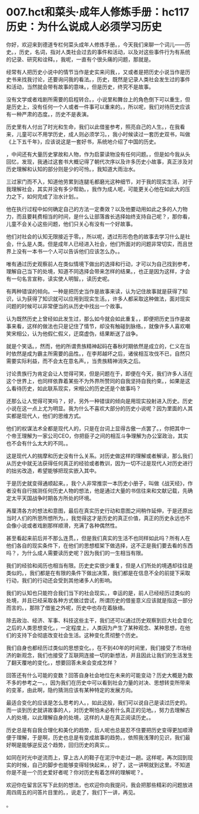 # 007.hct和菜头·成年人修炼手册：hc117 历史：为什么说成人必须学习历史

你好，欢迎来到德道专栏何菜头成年人修炼手册。，今天我们来聊一个词儿——历史。，历史，名词，指对人类社会过去的事件和活动，以及对这些事件行为有系统的记录、研究和诠释。，我呢，一直有个很头痛的问题，那就是。

经常有人把历史小说中的情节当作是史实来问我，，又或者是把历史小说当作是历史书来找我讨论，还要询问我的看法。，历史，既然是记录人类社会发生过的事件和活动，当然就会带有故事的意味。，但是历史，终究不是故事。

没有文学或者戏剧所需要的启程转合。，小说里和舞台上的角色倒下可以重生，但是历史上，没有任何一个人或者一件事可以重来的。，所以呢，我们对待历史应该有一种严肃的态度。，历史不是表演。

历史里有人付出了时光和生命，我们以此借鉴参考，照亮自己的人生。，在我看来，儿童可以不用学历史，成人则必须学习。，我小时候读过一套历史双书，叫做《上下五千年》，应该说这是一套好书，系统地介绍了中国的历史。

，中间还有大量历史掌故和人物，作为启蒙读物没有任何问题。，但是如今我从头回忆，发现，我通过这套书大概记得了朝代次序以及许多历史小故事，真正涉及对历史理解和认知的部分则是少的可怜。，我知道大雨治水。

三过家门而不入，知道他劳累到连腿毛都磨光这种细节，对于我的现实生活，对于我理解社会，其实并没有多少帮助。，我作为成人呢，可能更关心他在如此大的压力之下，如何完成了治水计划。。

他在执行过程中如何确定自己的方法一定奏效？以及他要动用如此之多的人力物力，而且要耗费相当的时间，是什么让部落酋长选择始终支持自己呢？，那你看，儿童不会关心这些问题，他们只关心有没有一个好故事。

他们对社会的认知无限接近于零。，所以呢，透过形形色色的故事去学习什么是社会，什么是人类。但是成年人已经进入社会，他们所面对的问题非常切实，而且世界上没有一本书一个人可以告诉他们应该怎么办。。

唯有通过历史观察前人在类似情境下做出的选择和行动，才可以为自己找到参考，理解自己当下的处境，知道不同选择会带来怎样的结果。，也正是因为这样，才会有一句名言宣称，读实使人明智。，读历史呢。

有两种错误的倾向。一种是把历史当作是故事来读，认为记住故事就是获得了知识，认为获得了知识就可以应用到现实生活。，许多人都采取这种做法，面对现实问题的时候可以非常便当的从历史中找出一个故事。

认为既然历史上曾经如此发生过，那么如今就会如此重复。，即便把历史当作是故事来看，这样的做法也只是记住了情节，却没有触碰到脉络。，就像许多人喜欢嘲笑宋相公，认为他假仁假义，迂腐虚伪，结果断送了战争。

就是个笑话。，然而，他的所谓贵族精神起码在春秋时期依然是成立的，仁义在当时依然是成为霸主所需要的品性。，在李邦越坏之后，诸侯相互攻伐不已，自然只需要实际利益，而不会太在意名声。，当贵族精神消失之后。

讨论贵族行为肯定会让人觉得可笑，但是问题在于，即便在今天，我们许多人活在这个世界上，也同样依靠着某些不为外界所赞同的自我坚持自我约束。，如果是这么看待历史，如此联系现实，宋相公的历史还是个故事吗？

还那么让人觉得可笑吗？，好，另外一种错误的倾向是用现实投射进入历史。历史小说在这一点上尤为明显。我为什么不喜欢大部分的历史小说呢？因为里面的人其实都是现代人，他们的思维方式。

他们的权谋法术全都是现代人的，只是在台词上显得古傲一点罢了。，你把其中一个帝王理解为一家公司CEO，你把臣子之间的相互斗争理解为办公室政治，其实也不会有什么太大的不同。。

这是现代人的揣摩和历史没有什么关系。对历史做这样的理解或者解读，那么我们从历史中就无法获得任何真正的经验或者教训，因为一切不过是现代人对历史进行的拙劣改造，希望能够把现实嵌入其中。

于是历史就变得通顺起来。，我个人非常推崇一本历史小册子，叫做《战天经》，作者没有自行揣测任何历史人物的想法，他是通过大量的书信往来和文献记载，先确定太平天国战争时期各方所处的环境。

再厘清各方的想法和意图，最后在真实历史行动和意图之间稍作延伸，于是还原出当时人们的所思所想所为。，我觉得这才是历史的真正价值，真正的历史永远也不会像小说或者戏剧那样顺滑，充满了各种偶然性。

甚至看起来前后并不那么连贯。，但是我们真实的生活不也同样如此吗？所有人在他们各自的现实条件下，在他们的思想框架下做选择，这不正是我们要去看的东西吗？，为什么成人需要读历史呢？因为我们的一生相当有限。

我们的经验和阅历也相当有限。历史史实很少重复，但是人们所处的境遇却往往是类似的。，我们都是在有限的条件下做出决策，我们都是在信息不全的前提下采取行动，我们的行动还会受到其他诸多人的影响。

我们的认知也只能符合我们当下的社会现实。，幸运的是，前人已经经历过类似的处境，并且已经采取各种方式做过尝试，所谓历史的借鉴意义应该就是指这一部分而言的。，那除了借鉴之外呢，历史中也存在着脉络。

除去政治、经济、军事、科技这些主干，我们还可以通过历史观察到巨大社会变化之后的人类思想变化。，一定程度上，人类因为产生了某种观念、某种思想，在他们的支持下会彻底改变社会生活。这种变化贯彻整个历史。

我们自身也都经历过类似的思想变化。，在不到40年的时间里，我们接受了市场经济的新观念，我们也接受了互联网连接一切的新想法，并且因此让我们的生活发生了翻天覆地的变化。，想要回答未来会变成怎样？

回答还有什么可能的变数？回答自身社会地位在未来的可能变动？历史大概是为数不多的参考之一。，因为我们在历史中可以看到社会力量的对决、思想转变所带来的变革，由此啊，隐约猜测应该有某种特定的发展方向。

最适合变化的应该是怎么思考的人。，如此这般，我们可以说自己是读过历史的。而一谈到历史就讲故事的人，对历史啊怕未必有什么真正的见地。，努力去理解古人的处境，以此理解自身的处境，这样的人是在真正阅读历史。。

历史总是有自我合理化和美化的趋势，后人呢也总是忍不住要把历史变得更加顺滑便于理解，于是啊，历史也总是有变成故事的趋势。，依照我浅薄的见识，我们最好啊是能够逆反这个趋势，回归历史的真实，。

如同在时光中逆流而上，穿上古人的鞋子在泥泞中走过一趟。这样呢，再次回到现实的时候，自己的脚步也能够变得轻快起来。，好了，这一讲啊就到这里。不知道你是不是一个历史爱好者呢？你对历史有着怎样的理解呢？。

欢迎你在留言区写下此刻的想法，也欢迎你向我提问，我会把那些精彩的问题放进周四周五的问答片目里的。，说走了，我们下一讲，再见。

。